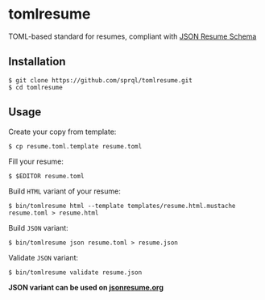 # tomlresume

TOML-based standard for resumes, compliant with [JSON Resume Schema](https://github.com/jsonresume/resume-schema)

## Installation

    $ git clone https://github.com/sprql/tomlresume.git
    $ cd tomlresume


## Usage

Create your copy from template:

    $ cp resume.toml.template resume.toml

Fill your resume:

    $ $EDITOR resume.toml

Build `HTML` variant of your resume:

    $ bin/tomlresume html --template templates/resume.html.mustache resume.toml > resume.html

Build `JSON` variant:

    $ bin/tomlresume json resume.toml > resume.json

Validate `JSON` variant:

    $ bin/tomlresume validate resume.json


__JSON variant can be used on [jsonresume.org](https://jsonresume.org)__


